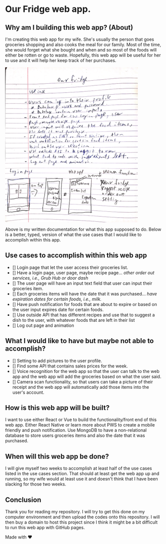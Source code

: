 # Our Fridge web app.

## Why am I building this web app? (About)
I'm creating this web app for my wife. She's usually the person that goes groceries shopping and also cooks the meal for our family. Most of the time, she would forget what she bought and when and so most of the foods will either be rotten or go to waste. Hopefully, this web app will be useful for her to use and it will help her keep track of her purchases.

<img align="center" height="500" src="hand_written_documentation.jpg" alt="Front view of the software" />

Above is my written documentation for what this app supposed to do. Below is a better, typed, version of what the use cases that I would like to accomplish within this app.

## Use cases to accomplish within this web app

- [] Login page that let the user access their groceries list.
- [] Have a login page, user page, maybe recipe page... _other order out services, i.e., Grub Hub or door dash_
- [] The user page will have an input text field that user can input their groceries item.
- [] Each groceries items will have the date that it was purchased... _have expiration dates for certain foods, i.e., milk._
- [] Have push notification for foods that are about to expire or based on the user input expires date for certain foods.
- [] Use outside API that has different recipes and use that to suggest a dish to the user, with whatever foods that are left in their list
- [] Log out page and animation

## What I would like to have but maybe not able to accomplish?

- [] Setting to add pictures to the user profile.
- [] Find some API that contains sales prices for the week.
- [] Voice recognition for the web app so that the user can talk to the web app and the web app will add the groceries based on what the user said.
- [] Camera scan functionality, so that users can take a picture of their receipt and the web app will automatically add those items into the user's account.

## How is this web app will be built?

I want to use either React or Vue to build the functionality/front end of this web app. Either React Native or learn more about PWS to create a mobile friendly and push notification. Use MongoDB to have a non-relational database to store users groceries items and also the date that it was purchased.

## When will this web app be done?

I will give myself two weeks to accomplish at least half of the use cases listed in the use cases section. That should at least get the web app up and running, so my wife would at least use it and doesn't think that I have been slacking for those two weeks.

## Conclusion

Thank you for reading my repository. I will try to get this done on my computer environment and then upload the codes onto this repository. I will then buy a domain to host this project since I think it might be a bit difficult to run this web app with GitHub pages.

Made with :heart:
